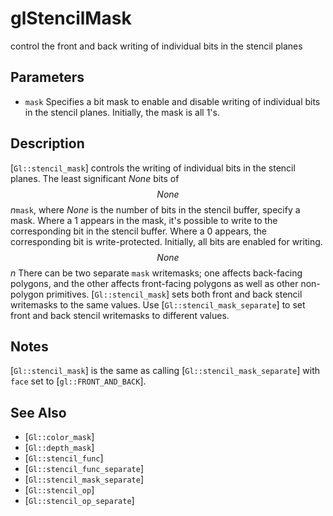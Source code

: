 # glStencilMask
control the front and back writing of individual bits in the stencil
  planes

## Parameters
- `mask`
  Specifies a bit mask to enable and disable writing of individual bits
  in the stencil planes. Initially, the mask is all 1's.

## Description
[`Gl::stencil_mask`] controls the writing of individual bits in the
  stencil planes. The least significant $None$ bits of $$ None $$
  *n*`mask`, where $None$ is the number of bits in the stencil buffer,
  specify a mask. Where a 1 appears in the mask, it's possible to write
  to the corresponding bit in the stencil buffer. Where a 0 appears, the
  corresponding bit is write-protected. Initially, all bits are enabled
  for writing. $$ None $$ *n*
There can be two separate `mask` writemasks; one affects back-facing
  polygons, and the other affects front-facing polygons as well as other
  non-polygon primitives. [`Gl::stencil_mask`] sets both front and back
  stencil writemasks to the same values. Use
  [`Gl::stencil_mask_separate`] to set front and back stencil writemasks
  to different values.

## Notes
[`Gl::stencil_mask`] is the same as calling
  [`Gl::stencil_mask_separate`] with `face` set to
  [`gl::FRONT_AND_BACK`].

## See Also
- [`Gl::color_mask`]
- [`Gl::depth_mask`]
- [`Gl::stencil_func`]
- [`Gl::stencil_func_separate`]
- [`Gl::stencil_mask_separate`]
- [`Gl::stencil_op`]
- [`Gl::stencil_op_separate`]

